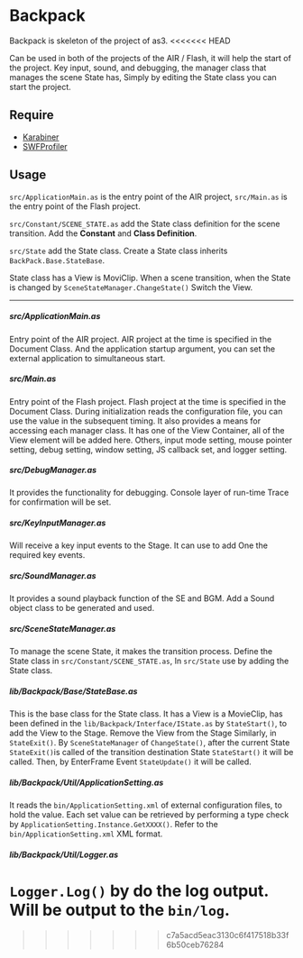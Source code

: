 # Backpack
Backpack is skeleton of the project of as3.
<<<<<<< HEAD

Can be used in both of the projects of the AIR / Flash, it will help the start of the project.
Key input, sound, and debugging, the manager class that manages the scene State has,
Simply by editing the State class you can start the project.

## Require

- [Karabiner](https://github.com/sharkattack51/Karabiner)
- [SWFProfiler](http://lostinactionscript.com/2008/10/06/as3-swf-profiler/)

## Usage

`src/ApplicationMain.as` is the entry point of the AIR project,
`src/Main.as` is the entry point of the Flash project.

`src/Constant/SCENE_STATE.as` add the State class definition for the scene transition.
Add the **Constant** and **Class Definition**.

`src/State` add the State class.
Create a State class inherits `BackPack.Base.StateBase`.

State class has a View is MoviClip.
When a scene transition, when the State is changed by `SceneStateManager.ChangeState()` Switch the View.

---

##### src/ApplicationMain.as

Entry point of the AIR project. AIR project at the time is specified in the Document Class.
And the application startup argument, you can set the external application to simultaneous start.

##### src/Main.as

Entry point of the Flash project. Flash project at the time is specified in the Document Class.
During initialization reads the configuration file, you can use the value in the subsequent timing.
It also provides a means for accessing each manager class.
It has one of the View Container, all of the View element will be added here.
Others, input mode setting, mouse pointer setting, debug setting, window setting, JS callback set, and logger setting.

##### src/DebugManager.as

It provides the functionality for debugging.
Console layer of run-time Trace for confirmation will be set.

##### src/KeyInputManager.as

Will receive a key input events to the Stage.
It can use to add One the required key events.

##### src/SoundManager.as

It provides a sound playback function of the SE and BGM.
Add a Sound object class to be generated and used.

##### src/SceneStateManager.as

To manage the scene State, it makes the transition process.
Define the State class in `src/Constant/SCENE_STATE.as`,
In `src/State` use by adding the State class.

##### lib/Backpack/Base/StateBase.as

This is the base class for the State class. It has a View is a MovieClip,
has been defined in the `lib/Backpack/Interface/IState.as` by `StateStart()`, to add the View to the Stage.
Remove the View from the Stage Similarly, in `StateExit()`.
By `SceneStateManager` of `ChangeState()`, after the current State `StateExit()`is called of the transition destination State `StateStart()` it will be called.
Then, by EnterFrame Event `StateUpdate()` it will be called.

##### lib/Backpack/Util/ApplicationSetting.as

It reads the `bin/ApplicationSetting.xml` of external configuration files, to hold the value.
Each set value can be retrieved by performing a type check by `ApplicationSetting.Instance.GetXXXX()`.
Refer to the `bin/ApplicationSetting.xml` XML format.

##### lib/Backpack/Util/Logger.as

`Logger.Log()` by do the log output.
Will be output to the `bin/log`.
=======
>>>>>>> c7a5acd5eac3130c6f417518b33f6b50ceb76284
